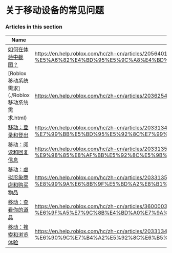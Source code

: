 # 关于移动设备的常见问题  
### Articles in this section
Name|URL
-|-
[如何在体验中截图？](./如何在体验中截图？.html) |https://en.help.roblox.com/hc/zh-cn/articles/20564017568276-%E5%A6%82%E4%BD%95%E5%9C%A8%E4%BD%93%E9%AA%8C%E4%B8%AD%E6%88%AA%E5%9B%BE-
[Roblox 移动系统需求](./Roblox 移动系统需求.html) |https://en.help.roblox.com/hc/zh-cn/articles/203625474-Roblox-%E7%A7%BB%E5%8A%A8%E7%B3%BB%E7%BB%9F%E9%9C%80%E6%B1%82
[移动：登录和登出](./移动：登录和登出.html) |https://en.help.roblox.com/hc/zh-cn/articles/203313450-%E7%A7%BB%E5%8A%A8-%E7%99%BB%E5%BD%95%E5%92%8C%E7%99%BB%E5%87%BA
[移动：阅读和回复信息](./移动：阅读和回复信息.html) |https://en.help.roblox.com/hc/zh-cn/articles/203313550-%E7%A7%BB%E5%8A%A8-%E9%98%85%E8%AF%BB%E5%92%8C%E5%9B%9E%E5%A4%8D%E4%BF%A1%E6%81%AF
[移动：虚拟形象商店和购买物品](./移动：虚拟形象商店和购买物品.html) |https://en.help.roblox.com/hc/zh-cn/articles/203313500-%E7%A7%BB%E5%8A%A8-%E8%99%9A%E6%8B%9F%E5%BD%A2%E8%B1%A1%E5%95%86%E5%BA%97%E5%92%8C%E8%B4%AD%E4%B9%B0%E7%89%A9%E5%93%81
[移动：查看你的道具](./移动：查看你的道具.html) |https://en.help.roblox.com/hc/zh-cn/articles/360000344426-%E7%A7%BB%E5%8A%A8-%E6%9F%A5%E7%9C%8B%E4%BD%A0%E7%9A%84%E9%81%93%E5%85%B7
[移动：搜索和浏览体验](./移动：搜索和浏览体验.html) |https://en.help.roblox.com/hc/zh-cn/articles/203313460-%E7%A7%BB%E5%8A%A8-%E6%90%9C%E7%B4%A2%E5%92%8C%E6%B5%8F%E8%A7%88%E4%BD%93%E9%AA%8C